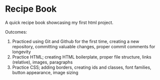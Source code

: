 # Recipe Book
A quick recipe book showcasing my first html project.

Outcomes:

1. Practiced using Git and Github for the first time, creating a new repository, committing valuable changes, proper commit comments for longevity
2. Practice HTML; creating HTML boilerplate, proper file structure, links (relative), images, paragraphs
3. Practice CSS; adding borders, creating ids and classes, font families, button appearance, image sizing
